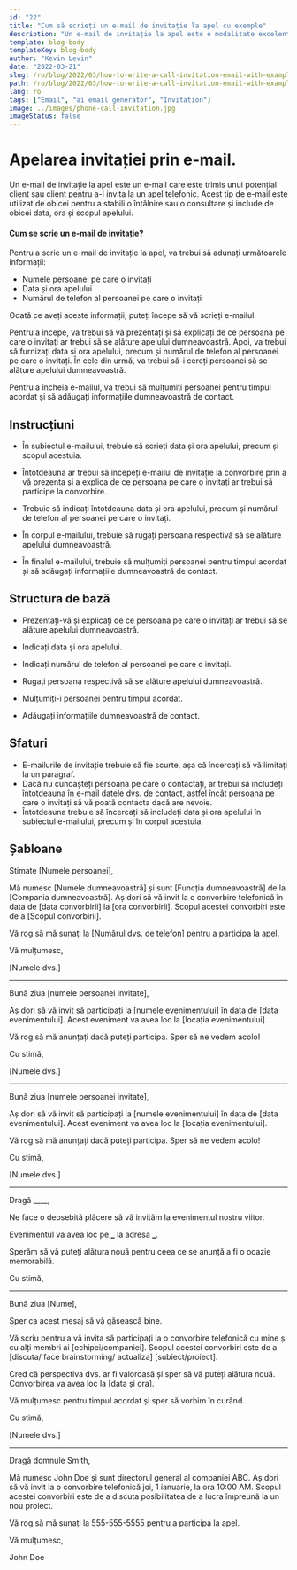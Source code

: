 ```yaml
---
id: "22"
title: "Cum să scrieți un e-mail de invitație la apel cu exemple"
description: "Un e-mail de invitație la apel este o modalitate excelentă de a stabili o întâlnire sau o consultare cu un potențial client sau client."
template: blog-body
templateKey: blog-body
author: "Kevin Levin"
date: "2022-03-21"
slug: /ro/blog/2022/03/how-to-write-a-call-invitation-email-with-examples
path: /ro/blog/2022/03/how-to-write-a-call-invitation-email-with-examples
lang: ro
tags: ["Email", "ai email generator", "Invitation"]
image: ../images/phone-call-invitation.jpg
imageStatus: false
---
```


# Apelarea invitației prin e-mail.

Un e-mail de invitație la apel este un e-mail care este trimis unui potențial client sau client pentru a-l invita la un apel telefonic. Acest tip de e-mail este utilizat de obicei pentru a stabili o întâlnire sau o consultare și include de obicei data, ora și scopul apelului.

#### Cum se scrie un e-mail de invitație?

Pentru a scrie un e-mail de invitație la apel, va trebui să adunați următoarele informații:

- Numele persoanei pe care o invitați
- Data și ora apelului
- Numărul de telefon al persoanei pe care o invitați

Odată ce aveți aceste informații, puteți începe să vă scrieți e-mailul.

Pentru a începe, va trebui să vă prezentați și să explicați de ce persoana pe care o invitați ar trebui să se alăture apelului dumneavoastră. Apoi, va trebui să furnizați data și ora apelului, precum și numărul de telefon al persoanei pe care o invitați. În cele din urmă, va trebui să-i cereți persoanei să se alăture apelului dumneavoastră.

Pentru a încheia e-mailul, va trebui să mulțumiți persoanei pentru timpul acordat și să adăugați informațiile dumneavoastră de contact.

## Instrucțiuni

- În subiectul e-mailului, trebuie să scrieți data și ora apelului, precum și scopul acestuia.

- Întotdeauna ar trebui să începeți e-mailul de invitație la convorbire prin a vă prezenta și a explica de ce persoana pe care o invitați ar trebui să participe la convorbire.

- Trebuie să indicați întotdeauna data și ora apelului, precum și numărul de telefon al persoanei pe care o invitați.

- În corpul e-mailului, trebuie să rugați persoana respectivă să se alăture apelului dumneavoastră.

- În finalul e-mailului, trebuie să mulțumiți persoanei pentru timpul acordat și să adăugați informațiile dumneavoastră de contact.

## Structura de bază

- Prezentați-vă și explicați de ce persoana pe care o invitați ar trebui să se alăture apelului dumneavoastră.

- Indicați data și ora apelului.

- Indicați numărul de telefon al persoanei pe care o invitați.

- Rugați persoana respectivă să se alăture apelului dumneavoastră.

- Mulțumiți-i persoanei pentru timpul acordat.

- Adăugați informațiile dumneavoastră de contact.

## Sfaturi

- E-mailurile de invitație trebuie să fie scurte, așa că încercați să vă limitați la un paragraf.
- Dacă nu cunoașteți persoana pe care o contactați, ar trebui să includeți întotdeauna în e-mail datele dvs. de contact, astfel încât persoana pe care o invitați să vă poată contacta dacă are nevoie.
- Întotdeauna trebuie să încercați să includeți data și ora apelului în subiectul e-mailului, precum și în corpul acestuia.

## Șabloane

Stimate [Numele persoanei],

Mă numesc [Numele dumneavoastră] și sunt [Funcția dumneavoastră] de la [Compania dumneavoastră]. Aș dori să vă invit la o convorbire telefonică în data de [data convorbirii] la [ora convorbirii]. Scopul acestei convorbiri este de a [Scopul convorbirii].

Vă rog să mă sunați la [Numărul dvs. de telefon] pentru a participa la apel.

Vă mulțumesc,

[Numele dvs.]

---

Bună ziua [numele persoanei invitate],

Aș dori să vă invit să participați la [numele evenimentului] în data de [data evenimentului]. Acest eveniment va avea loc la [locația evenimentului].

Vă rog să mă anunțați dacă puteți participa. Sper să ne vedem acolo!

Cu stimă,

[Numele dvs.]

---

Bună ziua [numele persoanei invitate],

Aș dori să vă invit să participați la [numele evenimentului] în data de [data evenimentului]. Acest eveniment va avea loc la [locația evenimentului].

Vă rog să mă anunțați dacă puteți participa. Sper să ne vedem acolo!

Cu stimă,

[Numele dvs.]

---

Dragă \_\_\_\_,

Ne face o deosebită plăcere să vă invităm la evenimentul nostru viitor.

Evenimentul va avea loc pe **\_** la adresa **\_**.

Sperăm să vă puteți alătura nouă pentru ceea ce se anunță a fi o ocazie memorabilă.

Cu stimă,

---

Bună ziua [Nume],

Sper ca acest mesaj să vă găsească bine.

Vă scriu pentru a vă invita să participați la o convorbire telefonică cu mine și cu alți membri ai [echipei/companiei]. Scopul acestei convorbiri este de a [discuta/ face brainstorming/ actualiza] [subiect/proiect].

Cred că perspectiva dvs. ar fi valoroasă și sper să vă puteți alătura nouă. Convorbirea va avea loc la [data și ora].

Vă mulțumesc pentru timpul acordat și sper să vorbim în curând.

Cu stimă,

[Numele dvs.]

---

Dragă domnule Smith,

Mă numesc John Doe și sunt directorul general al companiei ABC. Aș dori să vă invit la o convorbire telefonică joi, 1 ianuarie, la ora 10:00 AM. Scopul acestei convorbiri este de a discuta posibilitatea de a lucra împreună la un nou proiect.

Vă rog să mă sunați la 555-555-5555 pentru a participa la apel.

Vă mulțumesc,

John Doe

